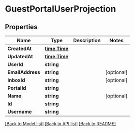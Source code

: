 # GuestPortalUserProjection

## Properties

Name | Type | Description | Notes
------------ | ------------- | ------------- | -------------
**CreatedAt** | [**time.Time**](time.Time) |  | 
**UpdatedAt** | [**time.Time**](time.Time) |  | 
**UserId** | **string** |  | 
**EmailAddress** | **string** |  | [optional] 
**InboxId** | **string** |  | [optional] 
**PortalId** | **string** |  | 
**Name** | **string** |  | [optional] 
**Id** | **string** |  | 
**Username** | **string** |  | 

[[Back to Model list]](../README#documentation-for-models) [[Back to API list]](../README#documentation-for-api-endpoints) [[Back to README]](../README)


